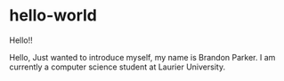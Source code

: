 # hello-world
Hello!!

Hello, Just wanted to introduce myself, my name is Brandon Parker.
I am currently a computer science student at Laurier University.
